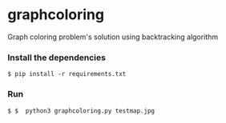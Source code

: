 # graphcoloring

Graph coloring problem's solution using backtracking algorithm


### Install the dependencies 

```
$ pip install -r requirements.txt
```
### Run
```
$ $  python3 graphcoloring.py testmap.jpg
```
